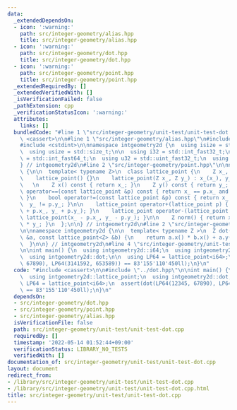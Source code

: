 ```yaml
---
data:
  _extendedDependsOn:
  - icon: ':warning:'
    path: src/integer-geometry/alias.hpp
    title: src/integer-geometry/alias.hpp
  - icon: ':warning:'
    path: src/integer-geometry/dot.hpp
    title: src/integer-geometry/dot.hpp
  - icon: ':warning:'
    path: src/integer-geometry/point.hpp
    title: src/integer-geometry/point.hpp
  _extendedRequiredBy: []
  _extendedVerifiedWith: []
  _isVerificationFailed: false
  _pathExtension: cpp
  _verificationStatusIcon: ':warning:'
  attributes:
    links: []
  bundledCode: "#line 1 \"src/integer-geometry/unit-test/unit-test-dot.cpp\"\n#include\
    \ <cassert>\n\n#line 1 \"src/integer-geometry/alias.hpp\"\n#include <cstddef>\n\
    #include <cstdint>\n\nnamespace intgeometry2d {\n  using isize = std::ptrdiff_t;\n\
    \  using usize = std::size_t;\n\n  using i32 = std::int_fast32_t;\n  using i64\
    \ = std::int_fast64_t;\n  using u32 = std::uint_fast32_t;\n  using u64 = std::uint_fast64_t;\n\
    } // intgeometry2d\n#line 2 \"src/integer-geometry/point.hpp\"\n\nnamespace intgeometry2d\
    \ {\n\n  template< typename Z>\n  class lattice_point {\n    Z x_, y_;\n\n  public:\n\
    \    lattice_point() {}\n    lattice_point(Z x_, Z y_) : x_(x_), y_(y_) {}\n \
    \   \n    Z x() const { return x_; }\n    Z y() const { return y_; }\n\n    bool\
    \ operator==(const lattice_point &p) const { return x_ == p.x_ and y_ == p.y_;\
    \ }\n    bool operator!=(const lattice_point &p) const { return x_ != p.x_ or\
    \  y_ != p.y_; }\n\n    lattice_point operator+(lattice_point p) { return lattice_point(x_\
    \ + p.x_, y_ + p.y_); }\n    lattice_point operator-(lattice_point p) { return\
    \ lattice_point(x_ - p.x_, y_ - p.y_); }\n\n    Z norm() { return x_ * x_ + y_\
    \ * y_; }\n  };\n\n} // intgeometry2d\n#line 2 \"src/integer-geometry/dot.hpp\"\
    \n\nnamespace intgeometry2d {\n\n  template< typename Z >\n  Z dot(const lattice_point<Z>\
    \ &a, const lattice_point<Z> &b) {\n    return a.x() * b.x() + a.y() * b.y();\n\
    \  }\n\n} // intgeometry2d\n#line 4 \"src/integer-geometry/unit-test/unit-test-dot.cpp\"\
    \n\nint main() {\n  using intgeometry2d::i64;\n  using intgeometry2d::lattice_point;\n\
    \  using intgeometry2d::dot;\n\n  using LP64 = lattice_point<i64>;\n  assert(dot(LP64(12345,\
    \ 67890), LP64(3141592, 653589)) == 83'155'110'450ll);\n}\n"
  code: "#include <cassert>\n\n#include \"../dot.hpp\"\n\nint main() {\n  using intgeometry2d::i64;\n\
    \  using intgeometry2d::lattice_point;\n  using intgeometry2d::dot;\n\n  using\
    \ LP64 = lattice_point<i64>;\n  assert(dot(LP64(12345, 67890), LP64(3141592, 653589))\
    \ == 83'155'110'450ll);\n}\n"
  dependsOn:
  - src/integer-geometry/dot.hpp
  - src/integer-geometry/point.hpp
  - src/integer-geometry/alias.hpp
  isVerificationFile: false
  path: src/integer-geometry/unit-test/unit-test-dot.cpp
  requiredBy: []
  timestamp: '2022-05-14 01:52:44+09:00'
  verificationStatus: LIBRARY_NO_TESTS
  verifiedWith: []
documentation_of: src/integer-geometry/unit-test/unit-test-dot.cpp
layout: document
redirect_from:
- /library/src/integer-geometry/unit-test/unit-test-dot.cpp
- /library/src/integer-geometry/unit-test/unit-test-dot.cpp.html
title: src/integer-geometry/unit-test/unit-test-dot.cpp
---
```

